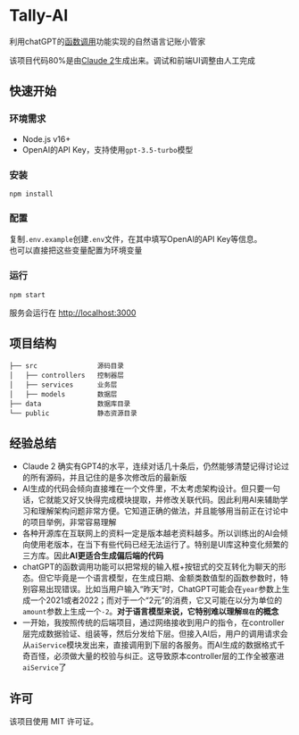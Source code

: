 # Tally-AI
利用chatGPT的[函数调用](https://platform.openai.com/docs/guides/gpt/function-calling)功能实现的自然语言记账小管家

该项目代码80%是由[Claude 2](https://claude.ai/)生成出来。调试和前端UI调整由人工完成

## 快速开始
### 环境需求
- Node.js v16+
- OpenAI的API Key，支持使用`gpt-3.5-turbo`模型

### 安装
```
npm install
```

### 配置
复制`.env.example`创建`.env`文件，在其中填写OpenAI的API Key等信息。  
也可以直接把这些变量配置为环境变量

### 运行
```
npm start
```
服务会运行在 [http://localhost:3000](http://localhost:3000)

## 项目结构
```
├── src               源码目录
│   ├── controllers   控制器层 
│   ├── services      业务层
│   ├── models        数据层
├── data              数据库目录
└── public            静态资源目录
```

## 经验总结
- Claude 2 确实有GPT4的水平，连续对话几十条后，仍然能够清楚记得讨论过的所有源码，并且记住的是多次修改后的最新版
- AI生成的代码会倾向直接堆在一个文件里，不太考虑架构设计。但只要一句话，它就能又好又快得完成模块提取，并修改关联代码。因此利用AI来辅助学习和理解架构问题非常方便。它知道正确的做法，并且能够用当前正在讨论中的项目举例，非常容易理解
- 各种开源库在互联网上的资料一定是版本越老资料越多。所以训练出的AI会倾向使用老版本，在当下有些代码已经无法运行了。特别是UI库这种变化频繁的三方库。因此**AI更适合生成偏后端的代码**
- chatGPT的函数调用功能可以把常规的输入框+按钮式的交互转化为聊天的形态。但它毕竟是一个语言模型，在生成日期、金额类数值型的函数参数时，特别容易出现错误。比如当用户输入“昨天”时，ChatGPT可能会在`year`参数上生成一个2021或者2022；而对于一个“2元”的消费，它又可能在以分为单位的`amount`参数上生成一个`-2`。**对于语言模型来说，它特别难以理解`现在`的概念**
- 一开始，我按照传统的后端项目，通过网络接收到用户的指令，在controller层完成数据验证、组装等，然后分发给下层。但接入AI后，用户的调用请求会从`aiService`模块发出来，直接调用到下层的各服务。而AI生成的数据格式千奇百怪，必须做大量的校验与纠正。这导致原本controller层的工作全被塞进`aiService`了

## 许可
该项目使用 MIT 许可证。